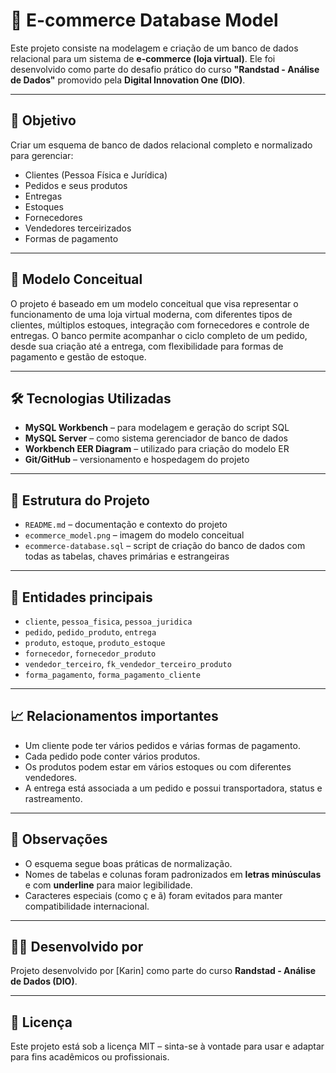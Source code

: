 # 🛒 E-commerce Database Model

Este projeto consiste na modelagem e criação de um banco de dados relacional para um sistema de **e-commerce (loja virtual)**. Ele foi desenvolvido como parte do desafio prático do curso **"Randstad - Análise de Dados"** promovido pela **Digital Innovation One (DIO)**.

---

## 📌 Objetivo

Criar um esquema de banco de dados relacional completo e normalizado para gerenciar:

- Clientes (Pessoa Física e Jurídica)
- Pedidos e seus produtos
- Entregas
- Estoques
- Fornecedores
- Vendedores terceirizados
- Formas de pagamento

---

## 🧠 Modelo Conceitual

O projeto é baseado em um modelo conceitual que visa representar o funcionamento de uma loja virtual moderna, com diferentes tipos de clientes, múltiplos estoques, integração com fornecedores e controle de entregas. O banco permite acompanhar o ciclo completo de um pedido, desde sua criação até a entrega, com flexibilidade para formas de pagamento e gestão de estoque.

---

## 🛠️ Tecnologias Utilizadas

- **MySQL Workbench** – para modelagem e geração do script SQL
- **MySQL Server** – como sistema gerenciador de banco de dados
- **Workbench EER Diagram** – utilizado para criação do modelo ER
- **Git/GitHub** – versionamento e hospedagem do projeto

---

## 📂 Estrutura do Projeto

- `README.md` – documentação e contexto do projeto
- `ecommerce_model.png` – imagem do modelo conceitual
- `ecommerce-database.sql` – script de criação do banco de dados com todas as tabelas, chaves primárias e estrangeiras

  
---

## 🧩 Entidades principais

- `cliente`, `pessoa_fisica`, `pessoa_juridica`
- `pedido`, `pedido_produto`, `entrega`
- `produto`, `estoque`, `produto_estoque`
- `fornecedor`, `fornecedor_produto`
- `vendedor_terceiro`, `fk_vendedor_terceiro_produto`
- `forma_pagamento`, `forma_pagamento_cliente`

---

## 📈 Relacionamentos importantes

- Um cliente pode ter vários pedidos e várias formas de pagamento.
- Cada pedido pode conter vários produtos.
- Os produtos podem estar em vários estoques ou com diferentes vendedores.
- A entrega está associada a um pedido e possui transportadora, status e rastreamento.

---

## 📝 Observações

- O esquema segue boas práticas de normalização.
- Nomes de tabelas e colunas foram padronizados em **letras minúsculas** e com **underline** para maior legibilidade.
- Caracteres especiais (como ç e ã) foram evitados para manter compatibilidade internacional.

---

## 👩‍💻 Desenvolvido por

Projeto desenvolvido por [Karin] como parte do curso **Randstad - Análise de Dados (DIO)**.

---

## 📎 Licença

Este projeto está sob a licença MIT – sinta-se à vontade para usar e adaptar para fins acadêmicos ou profissionais.
